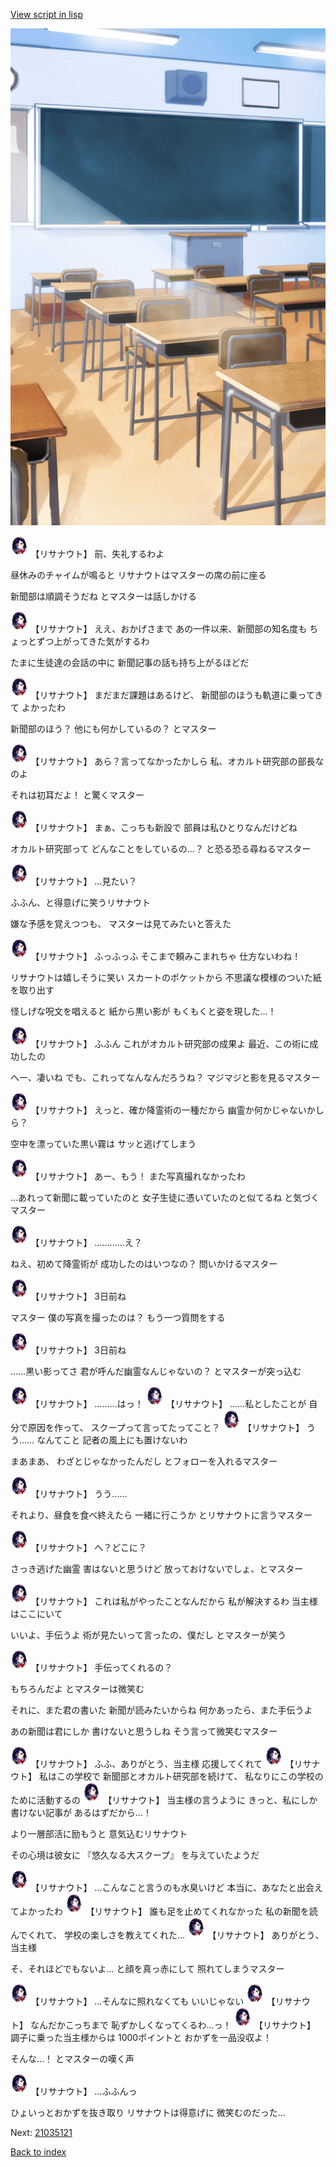[View script in lisp](../scripts/20301214.txt)

![classroom01.png](../images/backgrounds/classroom01.png)

<img src="../images/units/203011.png" alt="203011.png" height="34"/>
【リサナウト】
前、失礼するわよ

昼休みのチャイムが鳴ると
リサナウトはマスターの席の前に座る

新聞部は順調そうだね
とマスターは話しかける

<img src="../images/units/203011.png" alt="203011.png" height="34"/>
【リサナウト】
ええ、おかげさまで
あの一件以来、新聞部の知名度も
ちょっとずつ上がってきた気がするわ

たまに生徒達の会話の中に
新聞記事の話も持ち上がるほどだ

<img src="../images/units/203011.png" alt="203011.png" height="34"/>
【リサナウト】
まだまだ課題はあるけど、
新聞部のほうも軌道に乗ってきて
よかったわ

新聞部のほう？
他にも何かしているの？
とマスター

<img src="../images/units/203011.png" alt="203011.png" height="34"/>
【リサナウト】
あら？言ってなかったかしら
私、オカルト研究部の部長なのよ

それは初耳だよ！
と驚くマスター

<img src="../images/units/203011.png" alt="203011.png" height="34"/>
【リサナウト】
まぁ、こっちも新設で
部員は私ひとりなんだけどね

オカルト研究部って
どんなことをしているの…？
と恐る恐る尋ねるマスター

<img src="../images/units/203011.png" alt="203011.png" height="34"/>
【リサナウト】
…見たい？

ふふん、と得意げに笑うリサナウト

嫌な予感を覚えつつも、
マスターは見てみたいと答えた

<img src="../images/units/203011.png" alt="203011.png" height="34"/>
【リサナウト】
ふっふっふ
そこまで頼みこまれちゃ
仕方ないわね！

リサナウトは嬉しそうに笑い
スカートのポケットから
不思議な模様のついた紙を取り出す

怪しげな呪文を唱えると
紙から黒い影が
もくもくと姿を現した…！

<img src="../images/units/203011.png" alt="203011.png" height="34"/>
【リサナウト】
ふふん
これがオカルト研究部の成果よ
最近、この術に成功したの

へー、凄いね
でも、これってなんなんだろうね？
マジマジと影を見るマスター

<img src="../images/units/203011.png" alt="203011.png" height="34"/>
【リサナウト】
えっと、確か降霊術の一種だから
幽霊か何かじゃないかしら？

空中を漂っていた黒い霧は
サッと逃げてしまう

<img src="../images/units/203011.png" alt="203011.png" height="34"/>
【リサナウト】
あー、もう！
また写真撮れなかったわ

…あれって新聞に載っていたのと
女子生徒に憑いていたのと似てるね
と気づくマスター

<img src="../images/units/203011.png" alt="203011.png" height="34"/>
【リサナウト】
…………え？

ねえ、初めて降霊術が
成功したのはいつなの？
問いかけるマスター

<img src="../images/units/203011.png" alt="203011.png" height="34"/>
【リサナウト】
3日前ね

マスター
僕の写真を撮ったのは？
もう一つ質問をする

<img src="../images/units/203011.png" alt="203011.png" height="34"/>
【リサナウト】
3日前ね

……黒い影ってさ
君が呼んだ幽霊なんじゃないの？
とマスターが突っ込む

<img src="../images/units/203011.png" alt="203011.png" height="34"/>
【リサナウト】
………はっ！

<img src="../images/units/203011.png" alt="203011.png" height="34"/>
【リサナウト】
……私としたことが
自分で原因を作って、
スクープって言ってたってこと？

<img src="../images/units/203011.png" alt="203011.png" height="34"/>
【リサナウト】
うう……
なんてこと
記者の風上にも置けないわ

まあまあ、
わざとじゃなかったんだし
とフォローを入れるマスター

<img src="../images/units/203011.png" alt="203011.png" height="34"/>
【リサナウト】
うう……

それより、昼食を食べ終えたら
一緒に行こうか
とリサナウトに言うマスター

<img src="../images/units/203011.png" alt="203011.png" height="34"/>
【リサナウト】
へ？どこに？

さっき逃げた幽霊
害はないと思うけど
放っておけないでしょ、とマスター

<img src="../images/units/203011.png" alt="203011.png" height="34"/>
【リサナウト】
これは私がやったことなんだから
私が解決するわ
当主様はここにいて

いいよ、手伝うよ
術が見たいって言ったの、僕だし
とマスターが笑う

<img src="../images/units/203011.png" alt="203011.png" height="34"/>
【リサナウト】
手伝ってくれるの？

もちろんだよ
とマスターは微笑む

それに、また君の書いた
新聞が読みたいからね
何かあったら、また手伝うよ

あの新聞は君にしか
書けないと思うしね
そう言って微笑むマスター

<img src="../images/units/203011.png" alt="203011.png" height="34"/>
【リサナウト】
ふふ、ありがとう、当主様
応援してくれて

<img src="../images/units/203011.png" alt="203011.png" height="34"/>
【リサナウト】
私はこの学校で
新聞部とオカルト研究部を続けて、
私なりにこの学校のために活動するの

<img src="../images/units/203011.png" alt="203011.png" height="34"/>
【リサナウト】
当主様の言うように
きっと、私にしか書けない記事が
あるはずだから…！

より一層部活に励もうと
意気込むリサナウト

その心境は彼女に
『悠久なる大スクープ』
を与えていたようだ

<img src="../images/units/203011.png" alt="203011.png" height="34"/>
【リサナウト】
…こんなこと言うのも水臭いけど
本当に、あなたと出会えてよかったわ

<img src="../images/units/203011.png" alt="203011.png" height="34"/>
【リサナウト】
誰も足を止めてくれなかった
私の新聞を読んでくれて、
学校の楽しさを教えてくれた…

<img src="../images/units/203011.png" alt="203011.png" height="34"/>
【リサナウト】
ありがとう、当主様

そ、それほどでもないよ…
と顔を真っ赤にして
照れてしまうマスター

<img src="../images/units/203011.png" alt="203011.png" height="34"/>
【リサナウト】
…そんなに照れなくても
いいじゃない

<img src="../images/units/203011.png" alt="203011.png" height="34"/>
【リサナウト】
なんだかこっちまで
恥ずかしくなってくるわ…っ！

<img src="../images/units/203011.png" alt="203011.png" height="34"/>
【リサナウト】
調子に乗った当主様からは
1000ポイントと
おかずを一品没収よ！

そんな…！
とマスターの嘆く声

<img src="../images/units/203011.png" alt="203011.png" height="34"/>
【リサナウト】
…ふふんっ

ひょいっとおかずを抜き取り
リサナウトは得意げに
微笑むのだった…


Next: [21035121](21035121.md)

[Back to index](index.md)
